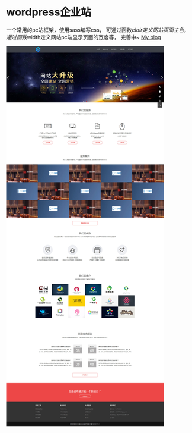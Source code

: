 # wordpress企业站
一个常用的pc站框架，使用sass编写css，
可通过函数$clolr定义网站页面主色，通过函数$width定义网站pc端显示页面的宽度等，
完善中~
[My blog](http://www.qianxiaoduan.com/)

![wordpress企业站模板](https://raw.githubusercontent.com/bin248163/qd/master/images/home.jpg)
